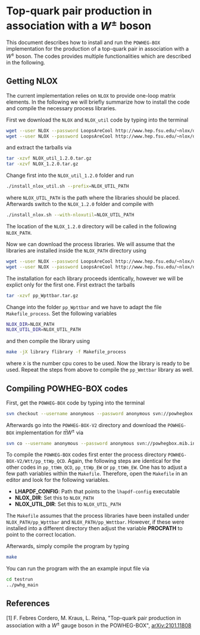 Top-quark pair production in association with a $`W^\pm`$ boson
========================

This document describes how to install and run the ``POWHEG-BOX`` implementation
for the production of a top-quark pair in association with a $`W^\pm`$ boson.
The codes provides multiple functionalities which are described in the following.

## Getting NLOX
The current implementation relies on `NLOX` to provide one-loop matrix elements.
In the following we will briefly summarize how to install the code and compile
the necessary process libraries. 

First we download the `NLOX` and `NLOX_util` code by typing into the terminal
```bash
wget --user NLOX --password LoopsAreCool http://www.hep.fsu.edu/~nlox/downloads/v1.2.0/NLOX_util_1.2.0.tar.gz
wget --user NLOX --password LoopsAreCool http://www.hep.fsu.edu/~nlox/downloads/v1.2.0/NLOX_1.2.0.tar.gz
```
and extract the tarballs via
```bash
tar -xzvf NLOX_util_1.2.0.tar.gz
tar -xzvf NLOX_1.2.0.tar.gz
```
Change first into the `NLOX_util_1.2.0` folder and run 
```bash
./install_nlox_util.sh --prefix=NLOX_UTIL_PATH
```
where `NLOX_UTIL_PATH` is the path where the libraries should be placed. 
Afterwards switch to the `NLOX_1.2.0` folder and compile with
```bash
./install_nlox.sh --with-nloxutil=NLOX_UTIL_PATH
```
The location of the `NLOX_1.2.0` directory will be called in the following `NLOX_PATH`.

Now we can download the process libraries. We will assume that the libraries are installed inside the 
`NLOX_PATH` directory using 
```bash
wget --user NLOX --password LoopsAreCool http://www.hep.fsu.edu/~nlox/downloads/processes/v1.2.0/pp_Wpttbar.tar.gz
wget --user NLOX --password LoopsAreCool http://www.hep.fsu.edu/~nlox/downloads/processes/v1.2.0/pp_Wmttbar.tar.gz
```
The installation for each library proceeds identically, however we will be explict only for the first one.
First extract the tarballs
```bash
tar -xzvf pp_Wpttbar.tar.gz
```
Change into the folder `pp_Wpttbar` and we have to adapt the file `Makefile_process`.
Set the following variables
```bash
NLOX_DIR=NLOX_PATH
NLOX_UTIL_DIR=NLOX_UTIL_PATH
```
and then compile the library using
```bash
make -jX library flibrary -f Makefile_process
```
where `X` is the number cpu cores to be used. Now the library is ready to be used.
Repeat the steps from above to compile the `pp_Wmttbar` library as well.

## Compiling POWHEG-BOX codes
First, get the `POWHEG-BOX` code by typing into the terminal 
```bash
svn checkout --username anonymous --password anonymous svn://powhegbox.mib.infn.it/trunk/POWHEG-BOX-V2
```
Afterwards go into the `POWHEG-BOX-V2` directory and download the `POWHEG-BOX` implementation for $`t\bar{t}W^\pm`$ via
```bash
svn co --username anonymous --password anonymous svn://powhegbox.mib.infn.it/trunk/User-Processes-V2/Wtt_dec
```

To compile the `POWHEG-BOX` codes first enter the process directory `POWHEG-BOX-V2/Wtt/pp_ttWp_QCD`. 
Again, the following steps are identical for the other codes in `pp_ttWm_QCD`, `pp_ttWp_EW` or `pp_ttWm_EW`.
One has to adjust a few path variables within the `Makefile`.
Therefore, open the `Makefile` in an editor and look for the following variables.

* __LHAPDF_CONFIG__: Path that points to the `lhapdf-config` executable
* __NLOX_DIR__: Set this to `NLOX_PATH`
* __NLOX_UTIL_DIR__: Set this to `NLOX_UTIL_PATH`

The `Makefile` assumes that the process libraries have been installed under 
`NLOX_PATH/pp_Wpttbar` and `NLOX_PATH/pp_Wmttbar`. However, if these were installed 
into a different directory then adjust the variable __PROCPATH__ to point to the 
correct location.

Afterwards, simply compile the program by typing
```bash
make
```

You can run the program with the an example input file via
```bash
cd testrun
../pwhg_main
```

## References

[1] F. Febres Cordero, M. Kraus, L. Reina,
    "Top-quark pair production in association with a $`W^\pm`$ gauge boson in the POWHEG-BOX",
    [arXiv:2101.11808]


[arXiv:2101.11808]: https://arxiv.org/abs/2101.11808    
